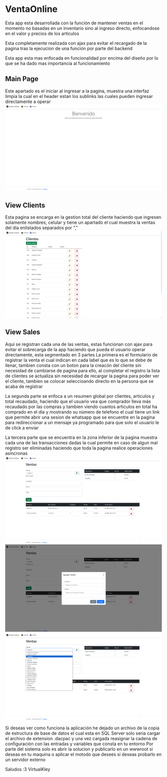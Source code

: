 # VentaOnline

Esta app esta desarrollada con la función de mantener ventas en el momento no basadas en un inventario sino al ingreso directo, enfocandose en el valor y precios de los articulos

Esta completamente realizada con ajax para evitar el recargado de la pagina tras la ejecucion de una función por parte del backend

Esta app esta mas enfocada en funcionalidad por encima del diseño por lo que se ha dado mas importancia al funcionamiento 

## Main Page
Este apartado es el iniciar al ingresar a la pagina, muestra una interfaz limpia la cual en el header estan los sublinks las cuales pueden ingresar directamente a operar
![Main Page](https://github.com/VirtualKley/VentaOnline/blob/master/ImgRunApp/MainPage.png?raw=true)

## View Clients
Esta pagina se encarga en la gestion total del cliente haciendo que ingresen solamente nombres, celular y tiene un apartado el cual muestra la ventas del dia enlistados separados por ","
![View Clients](https://github.com/VirtualKley/VentaOnline/blob/master/ImgRunApp/ViewClients.png?raw=true)

## View Sales
Aqui se registran cada una de las ventas, estas funcionan con ajax para evitar el sobrecarga de la app haciendo que pueda el usuario operar directamente, esta segmentado en 3 partes
La primera es el formulario de registrar la venta el cual indican en cada label que es lo que se debe de llenar, tambien consta con un boton para la creacón del cliente sin necesidad de cambiarse de pagina para ello, al completar el registro la lista de clientes se actualiza sin necesidad de recargar la pagina para poder ver el cliente, tambien se colocar seleccioando directo en la persona que se acaba de registrar

La segunda parte se enfoca a un resumen global por clientes, articulos y total recaudado, haciendo que el usuario vea que comprador lleva más recaudado por las compras y tambien viendo cuantos articulos en total ha comprado en el día y mostrando su número de telefono el cual tiene un link que permite abrir una sesion de whatsapp que se encuentre en la pagina para redireccionar a un mensaje ya programado para que solo el usuario le de click a enviar

La tercera parte que se encuentra en la zona inferior de la pagina muestra cada una de las transacciones dadas la cual permite en caso de algun mal registro ser eliminadas haciendo que toda la pagina realice operaciones asincronas
![View Sales](https://github.com/VirtualKley/VentaOnline/blob/master/ImgRunApp/ViewSales.png?raw=true)
![View Sales Add Client](https://github.com/VirtualKley/VentaOnline/blob/master/ImgRunApp/ViewSalesAddClientInPage.png?raw=true)
![View Sales Show List CLient](https://github.com/VirtualKley/VentaOnline/blob/master/ImgRunApp/ViewSalesWithListUsers.png?raw=true)

Si deseas ver como funciona la aplicación he dejado un archivo de la copia de estructura de base de datos el cual esta en SQL Server solo seria cargar el archivo de extension .dacpac y una vez cargada reasignar la cadena de configuración con las entradas y variables que consta en tu entorno
Por parte del sistema solo es abrir la solucion y publicarlo en un wwwroot si deseas en tu maquina o aplicar el motodo que desees si deseas probarlo en un servidor externo

Saludos :3
VirtualKley
